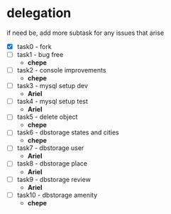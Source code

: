# delegation

if need be, add more subtask for any issues that arise 

- [x] task0 - fork
- [ ] task1 - bug free
	- **chepe**
- [ ] task2 - console improvements
	- **chepe**
- [ ] task3 - mysql setup dev
	- **Ariel**
- [ ] task4 - mysql setup test
	- **Ariel**
- [ ] task5 - delete object
	- **chepe**
- [ ] task6 - dbstorage states and cities
	- **chepe**
- [ ] task7 - dbstorage user
	- **Ariel**
- [ ] task8 - dbstorage place
	- **Ariel**
- [ ] task9 - dbstorage review
	- **Ariel**
- [ ] task10 - dbstorage amenity
	- **chepe**

